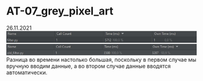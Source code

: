 # AT-07_grey_pixel_art
26.11.2021<br>
<img src="time.jpg">
<img src="old_time.jpg">
<br>Разница во времени настолько большая, поскольку в первом случае мы вручную вводим данные, а во втором случае данные вводятся автоматически.
